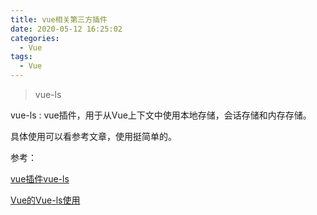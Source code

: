 ```yaml
---
title: vue相关第三方插件
date: 2020-05-12 16:25:02
categories:
  - Vue
tags:
  - Vue
---
```


> vue-ls

vue-ls : vue插件，用于从Vue上下文中使用本地存储，会话存储和内存存储。

<!-- more -->

具体使用可以看参考文章，使用挺简单的。

参考：

[vue插件vue-ls](https://www.dazhuanlan.com/2019/11/30/5de15053e3589/)

[Vue的Vue-ls使用](https://www.jianshu.com/p/ab7f67878279)

